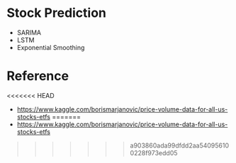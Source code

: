 # Stock Prediction
- SARIMA
- LSTM
- Exponential Smoothing

# Reference
<<<<<<< HEAD
- https://www.kaggle.com/borismarjanovic/price-volume-data-for-all-us-stocks-etfs
=======
- https://www.kaggle.com/borismarjanovic/price-volume-data-for-all-us-stocks-etfs
>>>>>>> a903860ada99dfdd2aa540956100228f973edd05

